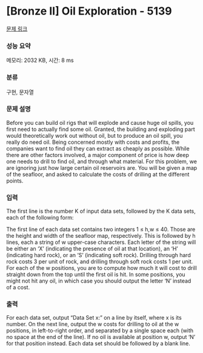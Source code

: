 # [Bronze II] Oil Exploration - 5139 

[문제 링크](https://www.acmicpc.net/problem/5139) 

### 성능 요약

메모리: 2032 KB, 시간: 8 ms

### 분류

구현, 문자열

### 문제 설명

<p>Before you can build oil rigs that will explode and cause huge oil spills, you first need to actually find some oil. Granted, the building and exploding part would theoretically work out without oil, but to produce an oil spill, you really do need oil. Being concerned mostly with costs and profits, the companies want to find oil they can extract as cheaply as possible. While there are other factors involved, a major component of price is how deep one needs to drill to find oil, and through what material. For this problem, we are ignoring just how large certain oil reservoirs are. You will be given a map of the seafloor, and asked to calculate the costs of drilling at the different points.</p>

### 입력 

 <p>The first line is the number K of input data sets, followed by the K data sets, each of the following form:</p>

<p>The first line of each data set contains two integers 1 ≤ h,w ≤ 40. Those are the height and width of the seafloor map, respectively. This is followed by h lines, each a string of w upper-case characters. Each letter of the string will be either an ‘X’ (indicating the presence of oil at that location), an ‘H’ (indicating hard rock), or an ‘S’ (indicating soft rock). Drilling through hard rock costs 3 per unit of rock, and drilling through soft rock costs 1 per unit. For each of the w positions, you are to compute how much it will cost to drill straight down from the top until the first oil is hit. In some positions, you might not hit any oil, in which case you should output the letter ‘N’ instead of a cost.</p>

### 출력 

 <p>For each data set, output “Data Set x:” on a line by itself, where x is its number. On the next line, output the w costs for drilling to oil at the w positions, in left-to-right order, and separated by a single space each (with no space at the end of the line). If no oil is available at position w, output ‘N’ for that position instead. Each data set should be followed by a blank line.</p>

